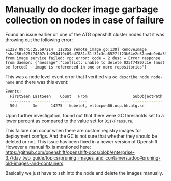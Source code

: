 # Manually do docker image garbage collection on nodes in case of failure

Found an issue earlier on one of the ATG openshift cluster nodes that it was throwing out the following error:

```
E1228 09:45:25.697214  112052 remote_image.go:130] RemoveImage "sha256:025f74807c1e294419c09ad7881a51f32c3ea8527ff23b64e2e37aedc9e6a335" from image service failed: rpc error: code = 2 desc = Error response from daemon: {"message":"conflict: unable to delete 025f74807c1e (must be forced) - image is referenced in one or more repositories"}
```

This was a node level event error that I verified via `oc describe node node-name` and there was this event:

```sh
Events:
  FirstSeen	LastSeen	Count	From					SubObjectPath	Type		Reason		Message
  ---------	--------	-----	----					-------------	--------	------		-------
  50d		3m		14275	kubelet, vltocpwn06.ocp.hh.atg.se			Warning		ImageGCFailed	(combined from similar events): wanted to free 26811983462 bytes, but freed 0 bytes space with errors in image deletion: [rpc error: code = 2 desc = Error response from daemon: {"message":"conflict: unable to delete fff3d5f84b92 (must be forced) - image is referenced in one or more repositories"}, rpc error: code = 2 desc = Error response from daemon: {"message":"conflict: unable to delete ece0ddae4bba (must be forced) - image is referenced in one or more repositories"}
```

Upon further investigation, found out that there were GC thresholds set to a lower percent as compared to the value set for `DiskPressure`.

This failure can occur when there are custom registry images for deployment configs. And the GC is not sure that whether they should be deleted or not. This issue has been fixed in a newer version of Openshift. However a manual fix is mentioned here: https://github.com/openshift/openshift-docs/blob/enterprise-3.7/day_two_guide/topics/pruning_images_and_containers.adoc#pruning-old-images-and-containers


Basically we just have to ssh into the node and delete the images manually.